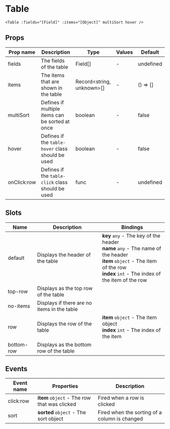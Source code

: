 # Table

```vue
<Table :fields="[Field]" :items="[Object]" multiSort hover />
```

## Props

| Prop name   | Description                                       | Type                      | Values | Default   |
| ----------- | ------------------------------------------------- | ------------------------- | ------ | --------- |
| fields      | The fields of the table                           | Field[]                   | -      | undefined |
| items       | The items that are shown in the table             | Record<string, unknown>[] | -      | () => []  |
| multiSort   | Defines if multiple items can be sorted at once   | boolean                   | -      | false     |
| hover       | Defines if the `table-hover` class should be used | boolean                   | -      | false     |
| onClick:row | Defines if the `table-click` class should be used | func                      | -      | undefined |

## Slots

| Name       | Description                                 | Bindings                                                                                                                                                                             |
| ---------- | ------------------------------------------- | ------------------------------------------------------------------------------------------------------------------------------------------------------------------------------------ |
| default    | Displays the header of the table            | **key** `any` - The key of the header<br/>**name** `any` - The name of the header<br/>**item** `object` - The item of the row<br/>**index** `int` - The index of the item of the row |
| top-row    | Displays as the top row of the table        |                                                                                                                                                                                      |
| no-items   | Displays if there are no items in the table |                                                                                                                                                                                      |
| row        | Displays the row of the table               | **item** `object` - The item object<br/>**index** `int` - The index of the item                                                                                                      |
| bottom-row | Displays as the bottom row of the table     |                                                                                                                                                                                      |

## Events

| Event name | Properties                                   | Description                                   |
| ---------- | -------------------------------------------- | --------------------------------------------- |
| click:row  | **item** `object` - The row that was clicked | Fired when a row is clicked                   |
| sort       | **sorted** `object` - The sort object        | Fired when the sorting of a column is changed |
